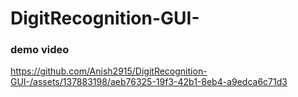 # DigitRecognition-GUI-

### demo video

https://github.com/Anish2915/DigitRecognition-GUI-/assets/137883198/aeb76325-19f3-42b1-8eb4-a9edca6c71d3

